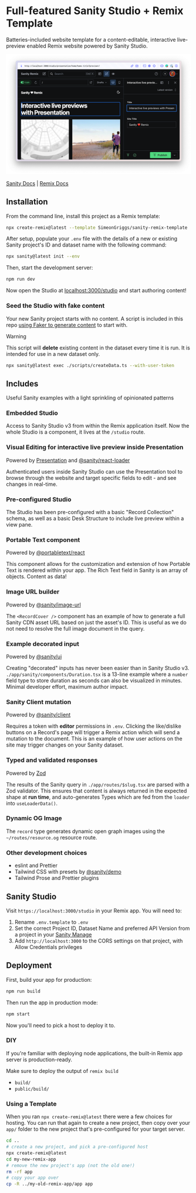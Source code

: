 # Full-featured Sanity Studio + Remix Template

Batteries-included website template for a content-editable, interactive live-preview enabled Remix website powered by Sanity Studio.

![Presentation tool in Sanity Studio](./img/sanity-remix-presentation.png)

[Sanity Docs](https://sanity.io/docs) | [Remix Docs](https://remix.run/docs)

## Installation

From the command line, install this project as a Remix template:

```sh
npx create-remix@latest --template SimeonGriggs/sanity-remix-template
```

After setup, populate your `.env` file with the details of a new or existing Sanity project's ID and dataset name with the following command:

```sh
npx sanity@latest init --env
```

Then, start the development server:

```sh
npm run dev
```

Now open the Studio at [localhost:3000/studio](http://localhost:3000/studio) and start authoring content!

### Seed the Studio with fake content

Your new Sanity project starts with no content. A script is included in this repo [using Faker to generate content](https://www.sanity.io/guides/create-fake-demo-content-with-sanity-cli) to start with.

> [!WARNING]  
> This script will **delete** existing content in the dataset every time it is run. It is intended for use in a new dataset only.

```sh
npx sanity@latest exec ./scripts/createData.ts --with-user-token
```

## Includes

Useful Sanity examples with a light sprinkling of opinionated patterns

### Embedded Studio

Access to Sanity Studio v3 from within the Remix application itself. Now the whole Studio is a component, it lives at the `/studio` route.

### Visual Editing for interactive live preview inside Presentation

Powered by [Presentation](https://www.sanity.io/docs/presentation) and [@sanity/react-loader](https://www.sanity.io/docs/react-loader)

Authenticated users inside Sanity Studio can use the Presentation tool to browse through the website and target specific fields to edit - and see changes in real-time.

### Pre-configured Studio

The Studio has been pre-configured with a basic "Record Collection" schema, as well as a basic Desk Structure to include live preview within a view pane.

### Portable Text component

Powered by [@portabletext/react](https://github.com/portabletext/react-portabletext)

This component allows for the customization and extension of how Portable Text is rendered within your app. The Rich Text field in Sanity is an array of objects. Content as data!

### Image URL builder

Powered by [@sanity/image-url](https://github.com/sanity-io/image-url)

The `<RecordCover />` component has an example of how to generate a full Sanity CDN asset URL based on just the asset's ID. This is useful as we do not need to resolve the full image document in the query.

### Example decorated input

Powered by [@sanity/ui](https://www.sanity.io/ui)

Creating "decorated" inputs has never been easier than in Sanity Studio v3. `./app/sanity/components/Duration.tsx` is a 13-line example where a `number` field type to store duration as seconds can also be visualized in minutes. Minimal developer effort, maximum author impact.

### Sanity Client mutation

Powered by [@sanity/client](https://github.com/sanity-io/client)

Requires a token with **editor** permissions in `.env`. Clicking the like/dislike buttons on a Record's page will trigger a Remix action which will send a mutation to the document. This is an example of how user actions on the site may trigger changes on your Sanity dataset.

### Typed and validated responses

Powered by [Zod](https://zod.dev/)

The results of the Sanity query in `./app/routes/$slug.tsx` are parsed with a Zod validator. This ensures that content is always returned in the expected shape at **run time**, and auto-generates Types which are fed from the `loader` into `useLoaderData()`.

### Dynamic OG Image

The `record` type generates dynamic open graph images using the `~/routes/resource.og` resource route.

### Other development choices

- eslint and Prettier
- Tailwind CSS with presets by [@sanity/demo](https://github.com/sanity-io/demo)
- Tailwind Prose and Prettier plugins

## Sanity Studio

Visit `https://localhost:3000/studio` in your Remix app. You will need to:

1. Rename `.env.template` to `.env`
2. Set the correct Project ID, Dataset Name and preferred API Version from a project in your [Sanity Manage](https://sanity.io/manage)
3. Add `http://localhost:3000` to the CORS settings on that project, with Allow Credentials privileges

## Deployment

First, build your app for production:

```sh
npm run build
```

Then run the app in production mode:

```sh
npm start
```

Now you'll need to pick a host to deploy it to.

### DIY

If you're familiar with deploying node applications, the built-in Remix app server is production-ready.

Make sure to deploy the output of `remix build`

- `build/`
- `public/build/`

### Using a Template

When you ran `npx create-remix@latest` there were a few choices for hosting. You can run that again to create a new project, then copy over your `app/` folder to the new project that's pre-configured for your target server.

```sh
cd ..
# create a new project, and pick a pre-configured host
npx create-remix@latest
cd my-new-remix-app
# remove the new project's app (not the old one!)
rm -rf app
# copy your app over
cp -R ../my-old-remix-app/app app
```

